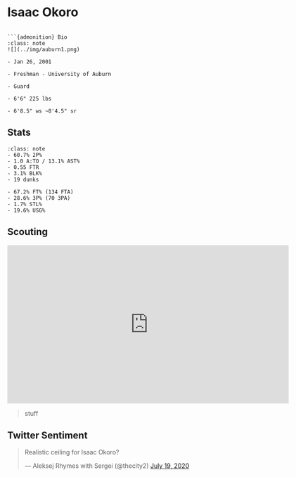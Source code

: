 Isaac Okoro
===
```{image} ../img/isaac_okoro.jpg
```

```{margin}
```{admonition} Bio
:class: note
![](../img/auburn1.png)

- Jan 26, 2001

- Freshman - University of Auburn

- Guard

- 6'6" 225 lbs

- 6'8.5" ws ~8'4.5" sr
```

## Stats

```{admonition} Noteworthy
:class: note
- 60.7% 2P%
- 1.0 A:TO / 13.1% AST%
- 0.55 FTR
- 3.1% BLK%
- 19 dunks
```

```{Caution}
- 67.2% FT% (134 FTA)
- 28.6% 3P% (70 3PA)
- 1.7% STL%
- 19.6% USG%
```

## Scouting
<iframe width="640" height="360" src="https://www.youtube.com/embed/u61VDcqC0m0" frameborder="0" allow="accelerometer; autoplay; encrypted-media; gyroscope; picture-in-picture" allowfullscreen></iframe>

>stuff 

## Twitter Sentiment

<blockquote class="twitter-tweet"><p lang="en" dir="ltr">Realistic ceiling for Isaac Okoro?</p>&mdash; Aleksej Rhymes with Sergei (@thecity2) <a href="https://twitter.com/thecity2/status/1284879536132243456?ref_src=twsrc%5Etfw">July 19, 2020</a></blockquote> <script async src="https://platform.twitter.com/widgets.js" charset="utf-8"></script>